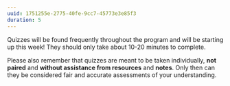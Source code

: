 ```yaml
---
uuid: 1751255e-2775-40fe-9cc7-45773e3e85f3
duration: 5
---
```


Quizzes will be found frequently throughout the program and will be starting up this week! They should only take about 10-20 minutes to complete.

Please also remember that quizzes are meant to be taken individually, **not paired** and **without assistance from resources** and **notes**. Only then can they be considered fair and accurate assessments of your understanding.
